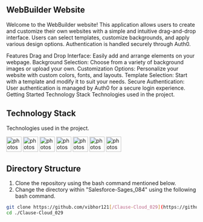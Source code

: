 ## WebBuilder Website
Welcome to the WebBuilder website! This application allows users to create and customize their own websites with a simple and intuitive drag-and-drop interface. Users can select templates, customize backgrounds, and apply various design options. Authentication is handled securely through Auth0.

Features
Drag and Drop Interface: Easily add and arrange elements on your webpage.
Background Selection: Choose from a variety of background images or upload your own.
Customization Options: Personalize your website with custom colors, fonts, and layouts.
Template Selection: Start with a template and modify it to suit your needs.
Secure Authentication: User authentication is managed by Auth0 for a secure login experience.
Getting Started
Technology Stack
Technologies used in the project.

## Technology Stack
Technologies used in the project.

<img src="https://www.vectorlogo.zone/logos/w3_html5/w3_html5-icon.svg" alt="photoshop" width="40" height="40"/> <img src="https://www.vectorlogo.zone/logos/w3_css/w3_css-icon.svg" alt="photoshop" width="40" height="40"/> <img src="https://upload.vectorlogo.zone/logos/javascript/images/806c2e30-cf85-4b36-81bb-037049603c34.svg" alt="photoshop" width="40" height="40"/>  <img src="https://www.vectorlogo.zone/logos/git-scm/git-scm-icon.svg" alt="photoshop" width="40" height="40"/> <img src="https://www.vectorlogo.zone/logos/github/github-icon.svg" alt="photoshop" width="40" height="40"/> <img src="https://www.vectorlogo.zone/logos/npmjs/npmjs-ar21.svg" alt="photoshop" width="40" height="40"/> <img src="https://www.vectorlogo.zone/logos/json/json-icon.svg" alt="photoshop" width="40" height="40"/> 

## Directory Structure
1. Clone the repository using the bash command mentioned below.
2. Change the directory within "Salesforce-Sages_084" using the following bash command.

```bash
git clone https://github.com/vibhor121[/Clause-Cloud_029](https://github.com/vibhor121/Clause-Cloud_029.git).git/
cd ./Clause-Cloud_029
```
